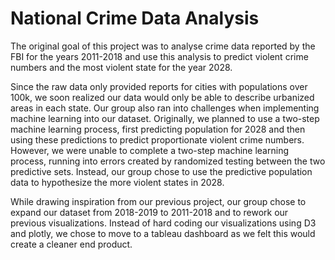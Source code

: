 # National Crime Data Analysis

The original goal of this project was to analyse crime data reported by the FBI for the years 2011-2018 and use this analysis to predict violent crime numbers and the most violent state for the year 2028.

Since the raw data only provided reports for cities with populations over 100k, we soon realized our data would only be able to describe urbanized areas in each state. Our group also ran into challenges when implementing machine learning into our dataset. Originally, we planned to use a two-step machine learning process, first predicting population for 2028 and then using these predictions to predict proportionate violent crime numbers. However, we were unable to complete a two-step machine learning process, running into errors created by randomized testing between the two predictive sets. Instead, our group chose to use the predictive population data to hypothesize the more violent states in 2028.

While drawing inspiration from our previous project, our group chose to expand our dataset from 2018-2019 to 2011-2018 and to rework our previous visualizations. Instead of hard coding our visualizations using D3 and plotly, we chose to move to a tableau dashboard as we felt this would create a cleaner end product.
